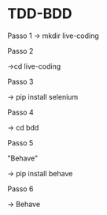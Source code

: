 # TDD-BDD

Passo 1
-> mkdir live-coding

Passo 2 

->cd live-coding

Passo 3

-> pip install selenium

Passo 4

-> cd bdd

Passo 5

"Behave"

-> pip install behave

Passo 6

-> Behave
